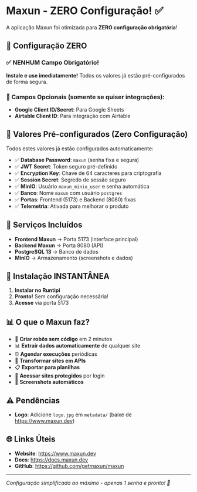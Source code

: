 # Maxun - ZERO Configuração! ✅

A aplicação Maxun foi otimizada para **ZERO configuração obrigatória**! 

## 🎯 Configuração ZERO

### ✅ NENHUM Campo Obrigatório!
**Instale e use imediatamente!** Todos os valores já estão pré-configurados de forma segura.

### 🔧 Campos Opcionais (somente se quiser integrações):
- **Google Client ID/Secret**: Para Google Sheets  
- **Airtable Client ID**: Para integração com Airtable

## 🚀 Valores Pré-configurados (Zero Configuração)

Todos estes valores já estão configurados automaticamente:

- ✅ **Database Password**: `maxun` (senha fixa e segura)
- ✅ **JWT Secret**: Token seguro pré-definido
- ✅ **Encryption Key**: Chave de 64 caracteres para criptografia
- ✅ **Session Secret**: Segredo de sessão seguro
- ✅ **MinIO**: Usuário `maxun_minio_user` e senha automática
- ✅ **Banco**: Nome `maxun` com usuário `postgres`
- ✅ **Portas**: Frontend (5173) e Backend (8080) fixas
- ✅ **Telemetria**: Ativada para melhorar o produto

## 🔧 Serviços Incluídos

- **Frontend Maxun** → Porta 5173 (interface principal)
- **Backend Maxun** → Porta 8080 (API)
- **PostgreSQL 13** → Banco de dados
- **MinIO** → Armazenamento (screenshots e dados)

## 🎉 Instalação INSTANTÂNEA

1. **Instalar no Runtipi** 
2. **Pronto!** Sem configuração necessária!
3. **Acesse** via porta 5173

## 📊 O que o Maxun faz?

- 🤖 **Criar robôs sem código** em 2 minutos
- 📊 **Extrair dados automaticamente** de qualquer site  
- ⏰ **Agendar execuções** periódicas
- 🔗 **Transformar sites em APIs**
- 📋 **Exportar para planilhas**
- 🔐 **Acessar sites protegidos** por login
- 📸 **Screenshots automáticos**

## ⚠️ Pendências

- **Logo**: Adicione `logo.jpg` em `metadata/` (baixe de https://www.maxun.dev)

## 🌐 Links Úteis

- **Website**: https://www.maxun.dev
- **Docs**: https://docs.maxun.dev
- **GitHub**: https://github.com/getmaxun/maxun

---

*Configuração simplificada ao máximo - apenas 1 senha e pronto! 🚀*
